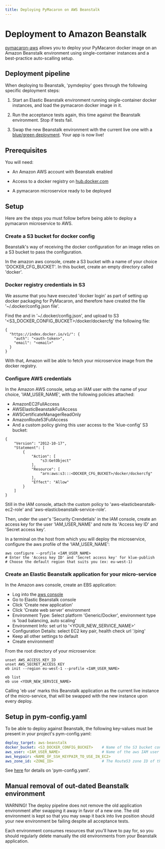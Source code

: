 ```yaml
---
title: Deploying PyMacaron on AWS Beanstalk
---
```


Deployment to Amazon Beanstalk
==============================

[pymacaron-aws](https://github.com/pymacaron/pymacaron-aws) allows you to deploy
your PyMacaron docker image on an Amazon Beanstalk environment using single-container
instances and a best-practice auto-scalling setup.


## Deployment pipeline

When deploying to Beanstalk, 'pymdeploy' goes through the following specific deployment
steps:

1. Start an Elastic Beanstalk environment running single-container docker
   instances, and load the pymacaron docker image in it.

1. Run the acceptance tests again, this time against the Beanstalk
   environment. Stop if tests fail.

1. Swap the new Beanstalk environment with the current live one with a
   [blue/green
   deployment](http://docs.aws.amazon.com/elasticbeanstalk/latest/dg/using-features.CNAMESwap.html).
   Your app is now live!


## Prerequisites

You will need:

* An Amazon AWS account with Beanstalk enabled

* Access to a docker registry on [hub.docker.com](https://hub.docker.com/)

* A pymacaron microservice ready to be deployed

## Setup

Here are the steps you must follow before being able to deploy a pymacaron
microservice to AWS.


### Create a S3 bucket for docker config

Beanstalk's way of receiving the docker configuration for an image relies on a
S3 bucket to pass the configuration.

In the amazon aws console, create a S3 bucket with a name of your choice
'DOCKER_CFG_BUCKET'. In this bucket, create an empty directory called
'docker'.

### Docker registry credentials in S3

We assume that you have executed 'docker login' as part of setting up
docker packaging for PyMacaron, and therefore have created the file
'~/.docker/config.json file'.

Find the <auth-token> and <email> in '~/.docker/config.json', and upload to
S3 '<S3_DOCKER_CONFIG_BUCKET>/docker/dockercfg' the following file:

```shell
{
  "https://index.docker.io/v1/": {
    "auth": "<auth-token>",
    "email": "<email>"
  }
}
```

With that, Amazon will be able to fetch your microservice image from the docker
registry.


### Configure AWS credentials

In the Amazon AWS console, setup an IAM user with the name of your choice,
'IAM_USER_NAME', with the following policies attached:

* AmazonEC2FullAccess
* AWSElasticBeanstalkFullAccess
* AWSCertificateManagerReadOnly
* AmazonRoute53FullAccess
* And a custom policy giving this user access to the 'klue-config' S3 bucket:

```
{
    "Version": "2012-10-17",
    "Statement": [
        {
            "Action": [
                "s3:GetObject"
            ],
            "Resource": [
                "arn:aws:s3:::<DOCKER_CFG_BUCKET>/docker/dockercfg"
            ],
            "Effect": "Allow"
        }
    ]
}
```

Still in the IAM console, attach the custom policy to
'aws-elasticbeanstalk-ec2-role' and 'aws-elasticbeanstalk-service-role'.

Then, under the user's 'Security Crendetials' in the IAM console, create an
access key for the user 'IAM_USER_NAME' and note its 'Access key ID' and
'Secret access key'.

In a terminal on the host from which you will deploy the microservice,
configure the aws profile of the 'IAM_USER_NAME':

```shell
aws configure --profile <IAM_USER_NAME>
# Enter the 'Access key ID' and 'Secret access key' for klue-publish
# Choose the default region that suits you (ex: eu-west-1)
```

### Create an Elastic Beanstalk application for your micro-service

In the Amazon aws console, create an EBS application:
* Log into the [aws console](https://eu-west-1.console.aws.amazon.com/elasticbeanstalk)
* Go to Elastic Beanstalk console
* Click 'Create new application'
* Click 'Create web server' environment
* Environment Type: Select platform 'Generic/Docker', environment type is 'load balancing, auto scaling'
* Environment Info: set url to '<YOUR_NEW_SERVICE_NAME>'
* Configuration Details: select EC2 key pair, health check url '/ping'
* Keep all other settings to default
* Create environment!

From the root directory of your microservice:

```shell
unset AWS_ACCESS_KEY_ID
unset AWS_SECRET_ACCESS_KEY
eb init --region eu-west-1 --profile <IAM_USER_NAME>

eb list
eb use <YOUR_NEW_SERVICE_NAME>
```

Calling 'eb use' marks this Beanstalk application as the current live instance
of the micro-service, that will be swapped with the new instance upon every
deploy.


## Setup in pym-config.yaml

To be able to deploy against Beanstalk, the following key-values must be present
in your project's pym-config.yaml:

```yaml
deploy_target: aws-beanstalk
docker_bucket: <S3_DOCKER_CONFIG_BUCKET>    # Name of the S3 bucket containing the docker config for aws deploys
aws_user: <IAM_USER_NAME>                   # Name of the aws IAM user to deploy as
aws_keypair: <NAME_OF_SSH_KEYPAIR_TO_USE_IN_EC2>
aws_zone_id: <ZONE_ID>                      # The Route53 zone ID of the zone containing the record for the live_host
```

See [here](http://pymacaron.com/config.html) for details on 'pym-config.yaml'.

## Manual removal of out-dated Beanstalk environment

WARNING! The deploy pipeline does not remove the old application environment
after swapping it away in favor of a new one. The old environment is kept so
that you may swap it back into live position should your new environment be
failing despite all acceptance tests.

Each environment consumes resources that you'll have to pay for, so you should
regularly delete manually the old environments from your Beanstalk application.
